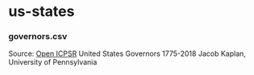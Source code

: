 # us-states

### governors.csv

Source: 
[Open ICPSR](https://www.openicpsr.org/openicpsr/project/102000/version/V1/view?path=/openicpsr/102000/fcr:versions/V1/governors.csv&type=file)
United States Governors 1775-2018
Jacob Kaplan, University of Pennsylvania 
